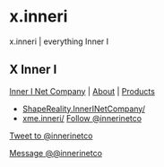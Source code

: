 # x.inneri
x.inneri | everything Inner I 

## X Inner I
[Inner I Net Company](https://innerinetcompany.com) | [About](https://innerinetcompany.com/about/) | [Products](https://innerinetcompany.com/products/)
- [ShapeReality.InnerINetCompany/](http://shapereality.innerinetcompany.hns.to/)
- [xme.inneri/](http://xme.inneri.hns.to/)
<a href="https://twitter.com/innerinetco?ref_src=twsrc%5Etfw" class="twitter-follow-button" data-show-count="false">Follow @innerinetco</a><script async src="https://platform.twitter.com/widgets.js" charset="utf-8"></script>

<a href="https://twitter.com/intent/xeet?screen_name=innerinetco&ref_src=twsrc%5Etfw" class="twitter-mention-button" data-show-count="false">Tweet to @innerinetco</a><script async src="https://platform.twitter.com/widgets.js" charset="utf-8"></script>

<a href="https://twitter.com/messages/compose?recipient_id=&ref_src=twsrc%5Etfw" class="twitter-dm-button" data-screen-name="@innerinetco" data-show-count="false">Message @@innerinetco</a><script async src="https://platform.twitter.com/widgets.js" charset="utf-8"></script>
